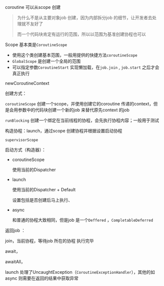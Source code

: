 coroutine 可以从scope 创建

> 为什么不是从主要对象job 创建，因为内部拆分job 的细节，让开发者去处理就不友好了
>
> 而一个代码块肯定有运行的范围，所以以范围为基准创建协程也可以

Scope 基本类是`CoroutineScope` 

- 使用这个类创建基本范围，一般用提供的快捷方法`coroutineScope`
- `GlobalScope` 是创建一个全局的范围
- 可以指定参数`CoroutineStart` 实现懒加载，在`job.join` , `job.start` 之后才会真正执行

newCoroutineContext



创建方式：



`coroutineScope` 创建一个scope，并使用创建它的coroutine 传递的context，但是会用参数中的代码块创建一个新的job 来替代原先context 的job



`runBlocking` 创建一个绑定在当前线程的协程，会先执行协程内容；一般用于测试

构造协程：launch，通过scope 创建协程并根据设置启动协程

`supervisorScope` 



启动方式（构造器）：

- coroutineScope

  使用当前的Dispatcher

- launch 

  使用当前的Dispatcher + Default

  设置包括是否创建后马上执行、

- async

  和普通的协程大致相同，但是job 是一个`Deffered` ，`CompletableDeferred` 



返回job ：

join，当前协程，等待job 所在的协程 执行完毕

await，

awaitAll，



launch 处理了UncaughtException（`CoroutineExceptionHandler`），其他的如async 则需要在返回的结果中获取异常  

